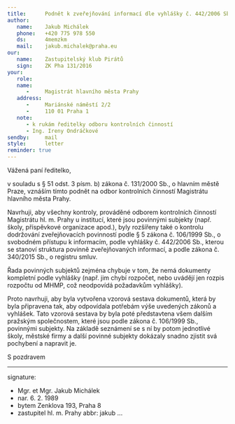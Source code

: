 ```yaml
---
title:      Podnět k zveřejňování informací dle vyhlášky č. 442/2006 Sb. příspěvkovými organizacemi
author:
   name:    Jakub Michálek
   phone:   +420 775 978 550
   ds:      4memzkm
   mail:    jakub.michalek@praha.eu
our:
   name:    Zastupitelský klub Pirátů
   sign:    ZK Pha 131/2016
your:
   role:    
   name:    
      -     Magistrát hlavního města Prahy
   address:
      -     Mariánské náměstí 2/2
      -     110 01 Praha 1
   note: 
      - k rukám ředitelky odboru kontrolních činností
      - Ing. Ireny Ondráčkové
sendby:     mail
style:      letter
reminder: true
---
```


Vážená paní ředitelko,

v souladu s § 51 odst. 3 písm. b) zákona č. 131/2000 Sb., o hlavním městě Praze, vznáším tímto podnět na odbor kontrolních činností Magistrátu hlavního města Prahy.

Navrhuji, aby všechny kontroly, prováděné odborem kontrolních činností Magistrátu hl. m. Prahy u institucí, které jsou povinnými subjekty (např. školy, příspěvkové organizace apod.), byly rozšířeny také o kontrolu dodržování zveřejňovacích povinností podle § 5 zákona č. 106/1999 Sb., o svobodném přístupu k informacím, podle vyhlášky č. 442/2006 Sb., kterou se stanoví struktura povinně zveřejňovaných informací, a podle zákona č. 340/2015 Sb., o registru smluv. 

Řada povinných subjektů zejména chybuje v tom, že nemá dokumenty kompletní podle vyhlášky (např. jim chybí rozpočet, nebo uvádějí jen rozpis rozpočtu od MHMP, což neodpovídá požadavkům vyhlášky). 

Proto navrhuji, aby byla vytvořena vzorová sestava dokumentů, která by byla připravena tak, aby odpovídala potřebám výše uvedených zákonů a vyhlášek. Tato vzorová sestava by byla poté představtena všem dalším pražským společnostem, které jsou podle zákona č. 106/1999 Sb., povinnými subjekty. Na základě seznámení se s ní by potom jednotlivé školy, městské firmy a další povinné subjekty dokázaly snadno zjistit svá pochybení a napravit je. 

S pozdravem

---
signature: 
  - Mgr. et Mgr. Jakub Michálek
  - nar. 6. 2. 1989
  - bytem Zenklova 193, Praha 8
  - zastupitel hl. m. Prahy
abbr:       jakub
...
